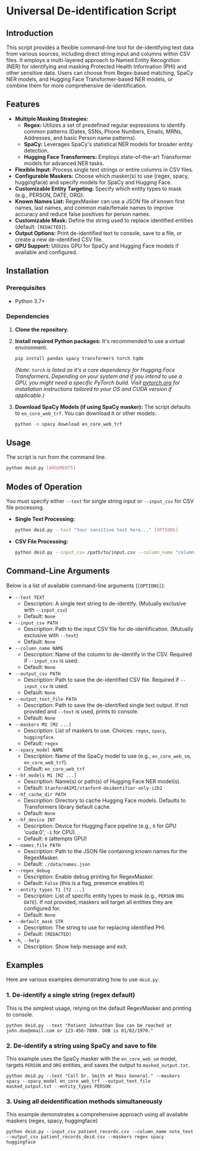 # Universal De-identification Script

## Introduction

This script provides a flexible command-line tool for de-identifying text data from various sources, including direct string input and columns within CSV files. It employs a multi-layered approach to Named Entity Recognition (NER) for identifying and masking Protected Health Information (PHI) and other sensitive data. Users can choose from Regex-based matching, SpaCy NER models, and Hugging Face Transformer-based NER models, or combine them for more comprehensive de-identification.

## Features

* **Multiple Masking Strategies:**
    * **Regex:** Utilizes a set of predefined regular expressions to identify common patterns (Dates, SSNs, Phone Numbers, Emails, MRNs, Addresses, and basic Person name patterns).
    * **SpaCy:** Leverages SpaCy's statistical NER models for broader entity detection.
    * **Hugging Face Transformers:** Employs state-of-the-art Transformer models for advanced NER tasks.
* **Flexible Input:** Process single text strings or entire columns in CSV files.
* **Configurable Maskers:** Choose which masker(s) to use (regex, spacy, huggingface) and specify models for SpaCy and Hugging Face.
* **Customizable Entity Targeting:** Specify which entity types to mask (e.g., PERSON, DATE, ORG).
* **Known Names List:** RegexMasker can use a JSON file of known first names, last names, and common male/female names to improve accuracy and reduce false positives for person names.
* **Customizable Mask:** Define the string used to replace identified entities (default: `[REDACTED]`).
* **Output Options:** Print de-identified text to console, save to a file, or create a new de-identified CSV file.
* **GPU Support:** Utilizes GPU for SpaCy and Hugging Face models if available and configured.

## Installation

### Prerequisites

* Python 3.7+

### Dependencies

1.  **Clone the repository.**

2.  **Install required Python packages:**
    It's recommended to use a virtual environment.
    ```bash
    pip install pandas spacy transformers torch tqdm
    ```
    *(Note: `torch` is listed as it's a core dependency for Hugging Face Transformers. Depending on your system and if you intend to use a GPU, you might need a specific PyTorch build. Visit [pytorch.org](https://pytorch.org/) for installation instructions tailored to your OS and CUDA version if applicable.)*

3.  **Download SpaCy Models (if using SpaCy masker):**
    The script defaults to `en_core_web_trf`. You can download it or other models:
    ```bash
    python -m spacy download en_core_web_trf
    ```

## Usage

The script is run from the command line.

```bash
python deid.py [ARGUMENTS]
```


## Modes of Operation

You must specify either `--text` for single string input or `--input_csv` for CSV file processing.

* **Single Text Processing:**
    ```bash
    python deid.py --text "Your sensitive text here..." [OPTIONS]
    ```

* **CSV File Processing:**
    ```bash
    python deid.py --input_csv /path/to/input.csv --column_name "column_to_deid" --output_csv /path/to/output_deid.csv [OPTIONS]
    ```

## Command-Line Arguments

Below is a list of available command-line arguments (`[OPTIONS]`):

* `--text TEXT`
    * Description: A single text string to de-identify. (Mutually exclusive with `--input_csv`)
    * Default: `None`
* `--input_csv PATH`
    * Description: Path to the input CSV file for de-identification. (Mutually exclusive with `--text`)
    * Default: `None`
* `--column_name NAME`
    * Description: Name of the column to de-identify in the CSV. Required if `--input_csv` is used.
    * Default: `None`
* `--output_csv PATH`
    * Description: Path to save the de-identified CSV file. Required if `--input_csv` is used.
    * Default: `None`
* `--output_text_file PATH`
    * Description: Path to save the de-identified single text output. If not provided and `--text` is used, prints to console.
    * Default: `None`
* `--maskers M1 [M2 ...]`
    * Description: List of maskers to use. Choices: `regex`, `spacy`, `huggingface`.
    * Default: `regex`
* `--spacy_model NAME`
    * Description: Name of the SpaCy model to use (e.g., `en_core_web_sm`, `en_core_web_trf`).
    * Default: `en_core_web_trf`
* `--hf_models M1 [M2 ...]`
    * Description: Name(s) or path(s) of Hugging Face NER model(s).
    * Default: `StanfordAIMI/stanford-deidentifier-only-i2b2`
* `--hf_cache_dir PATH`
    * Description: Directory to cache Hugging Face models. Defaults to Transformers library default cache.
    * Default: `None`
* `--hf_device INT`
    * Description: Device for Hugging Face pipeline (e.g., `0` for GPU 'cuda:0', `-1` for CPU).
    * Default: `0` (attempts GPU)
* `--names_file PATH`
    * Description: Path to the JSON file containing known names for the RegexMasker.
    * Default: `./data/names.json`
* `--regex_debug`
    * Description: Enable debug printing for RegexMasker.
    * Default: `False` (this is a flag, presence enables it)
* `--entity_types T1 [T2 ...]`
    * Description: List of specific entity types to mask (e.g., `PERSON` `ORG` `DATE`). If not provided, maskers will target all entities they are configured for.
    * Default: `None`
* `--default_mask STR`
    * Description: The string to use for replacing identified PHI.
    * Default: `[REDACTED]`
* `-h`, `--help`
    * Description: Show help message and exit.

## Examples

Here are various examples demonstrating how to use `deid.py`:

### 1. De-identify a single string (regex default)
This is the simplest usage, relying on the default RegexMasker and printing to console.

```
python deid.py --text "Patient Johnathan Doe can be reached at john.doe@email.com or 123-456-7890. DOB is 01/02/1970."
```

### 2. De-identify a string using SpaCy and save to file
This example uses the SpaCy masker with the `en_core_web_sm` model, targets `PERSON` and `ORG` entities, and saves the output to `masked_output.txt`.

```
python deid.py --text "Call Dr. Smith at Mass General." --maskers spacy --spacy_model en_core_web_trf --output_text_file masked_output.txt --entity_types PERSON
```

### 3. Using all deidentification methods simultaneously
This example demonstrates a comprehensive approach using all available maskers (regex, spacy, huggingface)
```
python deid.py --input_csv patient_records.csv --column_name note_text --output_csv patient_records_deid.csv --maskers regex spacy huggingface
```